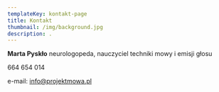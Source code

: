 ```yaml
---
templateKey: kontakt-page
title: Kontakt
thumbnail: /img/background.jpg
description: .
---
```

**Marta Pyskło**
neurologopeda, nauczyciel techniki mowy i emisji głosu

664 654 014  

e-mail: info@projektmowa.pl
